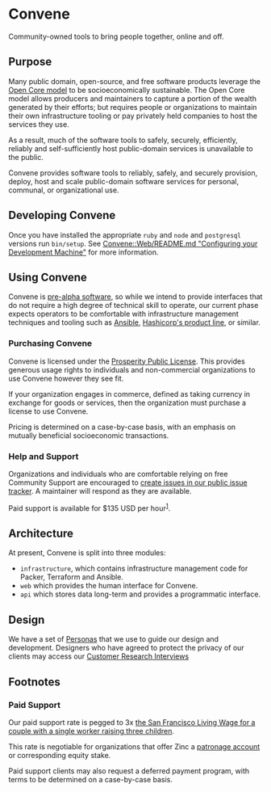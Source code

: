 # Convene

Community-owned tools to bring people together, online and off.

## Purpose

Many public domain, open-source, and free software products leverage the [Open
Core model] to be socioeconomically sustainable. The Open Core model allows
producers and maintainers to capture a portion of the wealth generated by their
efforts; but requires people or organizations to maintain their own
infrastructure tooling or pay privately held companies to host the services they
use.

As a result, much of the software tools to safely, securely, efficiently,
reliably and self-sufficiently host public-domain services is unavailable to the
public.

Convene provides software tools to reliably, safely, and securely provision,
deploy, host and scale public-domain software services for personal, communal,
or organizational use.

[open core model]: (https://en.wikipedia.org/wiki/Open-core_model)

## Developing Convene

Once you have installed the appropriate `ruby` and `node` and `postgresql` versions run `bin/setup`. See [Convene::Web/README.md "Configuring your Development Machine"] for more information.

[Convene::Web/README.md "Configuring your Development Machine"]:./convene-web/README.md#configuring-your-development-machine

## Using Convene

Convene is [pre-alpha software], so while we intend to provide interfaces that
do not require a high degree of technical skill to operate, our current phase
expects operators to be comfortable with infrastructure management techniques
and tooling such as [Ansible], [Hashicorp's product line][hashicorp-products],
or similar.

[ansible]: https://www.ansible.com/
[hashicorp-products]: https://learn.hashicorp.com/
[pre-alpha software]:
  https://en.wikipedia.org/wiki/Software_release_life_cycle#Pre-alpha

### Purchasing Convene

Convene is licensed under the [Prosperity Public License]. This provides
generous usage rights to individuals and non-commercial organizations to use
Convene however they see fit.

If your organization engages in commerce, defined as taking currency in exchange
for goods or services, then the organization must purchase a license to use
Convene.

Pricing is determined on a case-by-case basis, with an emphasis on mutually
beneficial socioeconomic transactions.

### Help and Support

Organizations and individuals who are comfortable relying on free Community
Support are encouraged to [create issues in our public issue
tracker][issue-tracker]. A maintainer will respond as they are available.

Paid support is available for \$135 USD per hour<sup>[1][footnote-1]</sup>.

[prosperity public license]: https://prosperitylicense.com/
[issue-tracker]: https://github.com/zinc-collective/convene/issues

## Architecture

At present, Convene is split into three modules:

- `infrastructure`, which contains infrastructure management code for Packer,
  Terraform and Ansible.
- `web` which provides the human interface for Convene.
- `api` which stores data long-term and provides a programmatic interface.

## Design

We have a set of [Personas](https://drive.google.com/open?id=1JwTh2uFTc6pxsXu3njEVKQrv-J5HWExhd1rgT-ravt4) that we use to guide our design and development. Designers who have agreed to protect the privacy of our clients may access our [Customer Research Interviews](https://drive.google.com/drive/u/2/folders/1gncYSkVIAj4CnlUZM9KPQlFdj_aqulDl)

## Footnotes

### Paid Support

Our paid support rate is pegged to 3x [the San Francisco Living Wage for a
couple with a single worker raising three children][san-francisco-living-wage].

This rate is negotiable for organizations that offer Zinc a [patronage
account][what-is-patronage] or corresponding equity stake.

Paid support clients may also request a deferred payment program, with terms to
be determined on a case-by-case basis.

[footnote-1]: #paid-support
[san-francisco-living-wage]: https://livingwage.mit.edu/metros/41860
[what-is-patronage]:
  https://www.co-oplaw.org/finances-tax/patronage/#How_Patronage_Works
